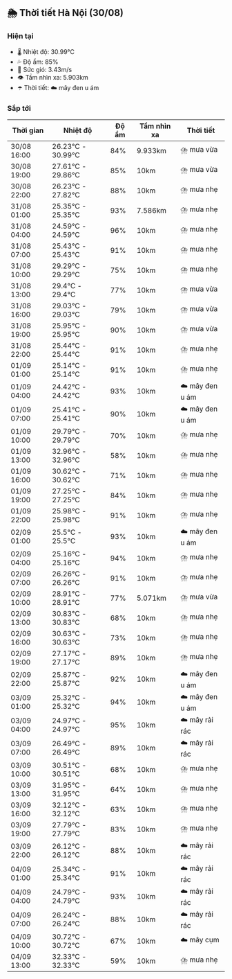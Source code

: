 ## 🌦️ Thời tiết Hà Nội (30/08)

### Hiện tại

- 🌡️ Nhiệt độ: 30.99℃
- 💦 Độ ẩm: 85%
- 💨 Sức gió: 3.43m/s
- 👁️ Tầm nhìn xa: 5.903km
- ☂️ Thời tiết: ☁️ mây đen u ám

### Sắp tới

| Thời gian | Nhiệt độ | Độ ẩm | Tầm nhìn xa | Thời tiết |
| --- | --- | --- | --- | --- |
| 30/08 16:00 | 26.23℃ - 30.99℃ | 84% | 9.933km | ⛈️ mưa vừa |
| 30/08 19:00 | 27.61℃ - 29.86℃ | 85% | 10km | ⛈️ mưa vừa |
| 30/08 22:00 | 26.23℃ - 27.82℃ | 88% | 10km | ⛈️ mưa nhẹ |
| 31/08 01:00 | 25.35℃ - 25.35℃ | 93% | 7.586km | ⛈️ mưa nhẹ |
| 31/08 04:00 | 24.59℃ - 24.59℃ | 96% | 10km | ⛈️ mưa nhẹ |
| 31/08 07:00 | 25.43℃ - 25.43℃ | 91% | 10km | ⛈️ mưa nhẹ |
| 31/08 10:00 | 29.29℃ - 29.29℃ | 75% | 10km | ⛈️ mưa nhẹ |
| 31/08 13:00 | 29.4℃ - 29.4℃ | 77% | 10km | ⛈️ mưa vừa |
| 31/08 16:00 | 29.03℃ - 29.03℃ | 79% | 10km | ⛈️ mưa vừa |
| 31/08 19:00 | 25.95℃ - 25.95℃ | 90% | 10km | ⛈️ mưa vừa |
| 31/08 22:00 | 25.44℃ - 25.44℃ | 91% | 10km | ⛈️ mưa nhẹ |
| 01/09 01:00 | 25.14℃ - 25.14℃ | 91% | 10km | ⛈️ mưa nhẹ |
| 01/09 04:00 | 24.42℃ - 24.42℃ | 93% | 10km | ☁️ mây đen u ám |
| 01/09 07:00 | 25.41℃ - 25.41℃ | 90% | 10km | ☁️ mây đen u ám |
| 01/09 10:00 | 29.79℃ - 29.79℃ | 70% | 10km | ⛈️ mưa nhẹ |
| 01/09 13:00 | 32.96℃ - 32.96℃ | 58% | 10km | ⛈️ mưa nhẹ |
| 01/09 16:00 | 30.62℃ - 30.62℃ | 71% | 10km | ⛈️ mưa nhẹ |
| 01/09 19:00 | 27.25℃ - 27.25℃ | 84% | 10km | ⛈️ mưa nhẹ |
| 01/09 22:00 | 25.98℃ - 25.98℃ | 91% | 10km | ⛈️ mưa nhẹ |
| 02/09 01:00 | 25.5℃ - 25.5℃ | 93% | 10km | ☁️ mây đen u ám |
| 02/09 04:00 | 25.16℃ - 25.16℃ | 94% | 10km | ⛈️ mưa nhẹ |
| 02/09 07:00 | 26.26℃ - 26.26℃ | 91% | 10km | ⛈️ mưa nhẹ |
| 02/09 10:00 | 28.91℃ - 28.91℃ | 77% | 5.071km | ⛈️ mưa vừa |
| 02/09 13:00 | 30.83℃ - 30.83℃ | 68% | 10km | ⛈️ mưa nhẹ |
| 02/09 16:00 | 30.63℃ - 30.63℃ | 73% | 10km | ⛈️ mưa nhẹ |
| 02/09 19:00 | 27.17℃ - 27.17℃ | 89% | 10km | ⛈️ mưa nhẹ |
| 02/09 22:00 | 25.87℃ - 25.87℃ | 92% | 10km | ☁️ mây đen u ám |
| 03/09 01:00 | 25.32℃ - 25.32℃ | 94% | 10km | ☁️ mây đen u ám |
| 03/09 04:00 | 24.97℃ - 24.97℃ | 95% | 10km | ☁️ mây rải rác |
| 03/09 07:00 | 26.49℃ - 26.49℃ | 89% | 10km | ☁️ mây rải rác |
| 03/09 10:00 | 30.51℃ - 30.51℃ | 68% | 10km | ⛈️ mưa nhẹ |
| 03/09 13:00 | 31.95℃ - 31.95℃ | 64% | 10km | ⛈️ mưa nhẹ |
| 03/09 16:00 | 32.12℃ - 32.12℃ | 63% | 10km | ⛈️ mưa nhẹ |
| 03/09 19:00 | 27.79℃ - 27.79℃ | 83% | 10km | ⛈️ mưa nhẹ |
| 03/09 22:00 | 26.12℃ - 26.12℃ | 88% | 10km | ☁️ mây rải rác |
| 04/09 01:00 | 25.34℃ - 25.34℃ | 91% | 10km | ☁️ mây rải rác |
| 04/09 04:00 | 24.79℃ - 24.79℃ | 93% | 10km | ☁️ mây rải rác |
| 04/09 07:00 | 26.24℃ - 26.24℃ | 88% | 10km | ☁️ mây rải rác |
| 04/09 10:00 | 30.72℃ - 30.72℃ | 67% | 10km | ☁️ mây cụm |
| 04/09 13:00 | 32.33℃ - 32.33℃ | 59% | 10km | ⛈️ mưa nhẹ |
